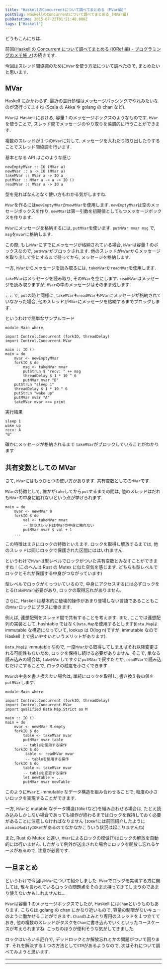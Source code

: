 ```yaml
---
title: "HaskellのConcurrentについて調べてまとめる (MVar編)"
postSlug: HaskellのConcurrentについて調べてまとめる_(MVar編)
pubDatetime: 2015-07-22T01:21:48.000Z
tags: ["Haskell"]
---
```


どうもこんにちは.

前回([Haskell の Concurrent について調べてまとめる (IORef 編) - プログラミングのメモ帳 ➚](http://agtn.hatenablog.com/entry/2015/07/21/234658))の続きです.

今回はスレッド間協調のために`MVar`を使う方法について調べたので, まとめたいと思います.

## MVar

Haskell にかかわらず, 最近の並行処理はメッセージパッシングでやれみたいなのが流行ってますね (Scala の Akka や golang の chan など).

`MVar`は Haskell における, 容量 1 のメッセージボックスのようなものです. `MVar`を使うことで, スレッド間でメッセージのやり取りを協調的に行うことができます.

複数のスレッドが１つの`MVar`に対して, メッセージを入れたり取り出したりすることでスレッド間協調を行います.

基本となる API はこのような感じ

```
newEmptyMVar :: IO (MVar a)
newMVar :: a -> IO (MVar a)
takeMVar :: MVar a -> IO a
putMVar :: MVar a -> a -> IO ()
readMVar :: MVar a -> IO a
```

型を見ればなんとなく使い方もわかる気がしますね.

`MVar`を作るには`newEmptyMVar`か`newMVar`を使用します. `newEmptyMVar`は空のメッセージボックスを作り, `newMVar`は第一引数を初期値としてもつメッセージボックスを作ります.

`MVar`にメッセージを格納するには, `putMVar`を使います. `putMVar mvar msg` で, `msg`を`mvar`に格納します.

この際, もし`MVar`にすでにメッセージが格納されている場合, `MVar`は容量 1 のボックスなので, `putMVar`がブロックされます. 他のスレッドが`MVar`からメッセージを取り出して空にするまで待ってから, メッセージを格納します.

一方, `MVar`からメッセージを読み取るには, `takeMVar`か`readMVar`を使用します.

`takeMVar`はメッセージを読み取り, その`MVar`を空にします. `readMVar`はメッセージを読み取りますが, `MVar`の中のメッセージはそのまま残します.

ここで, `put`の時と同様に, `takeMVar`も`readMVar`も`MVar`にメッセージが格納されていなかった場合, 他のスレッドが`MVar`にメッセージを格納するまでブロックします.

というわけで簡単なサンプルコード

```
module Main where

import Control.Concurrent (forkIO, threadDelay)
import Control.Concurrent.MVar

main :: IO ()
main = do
    mvar <- newEmptyMVar
    forkIO $ do
        msg <- takeMVar mvar
        putStrLn $ "recv: " ++ msg
        threadDelay $ 1 * 10 ^ 6
        putMVar mvar "B"
    putStrLn "sleep 1"
    threadDelay $ 1 * 10 ^ 6
    putStrLn "wake up"
    putMVar mvar "A"
    takeMVar mvar >>= print
```

実行結果

```
sleep 1
wake up
recv: A
"B"
```

確かにメッセージが格納されるまで `takeMVar`がブロックしていることがわかります

## 共有変数としての MVar

さて, `MVar`にはもうひとつの使い方があります. 共有変数としての`MVar`です.

`MVar`の特徴として, 誰かが`take`してから`put`するまでの間は, 他のスレッドはだれも`MVar`の中身に触れないという点が挙げられます.

```
main = do
    mvar <- newMVar 0
    forkIO $ do
        val <- takeMVar mvar
        -- 他のスレッドはMVarの中身に触れない
        putMVar mvar $ val + 1
    ...
```

この特徴はまさにロックの特徴といえます. ロックを取得し解放するまでは, 他のスレッドは同じロックで保護された区間にははいれません.

というわけで`MVar`は型レベルでロックがついた共有変数とみなすことができますね！(このへんは Rust の Mutex に似た空気を感じます. どちらも型レベルでロックとそれが保護する中身がつながっています)

型レベルでロックがくっついているので, 中身にアクセスするには必ずロックをとる(`takeMVar`)必要があり, ロックの取得忘れがありません.

さらに, Haskell は基本的に破壊的操作があまり登場しない言語であることもこの`MVar`ロックにプラスに働きます.

例えば, 連想配列をスレッド間で共有することを考えます. また, ここでは連想配列の実装として, hashtable ではなく`Data.Map`を使用するとします(`Data.Map`は immutable な構造になっていて, lookup は O(log n)ですが, immutable なので Haskell 上で扱いやすいというメリットがあります).

`Data.Map`は immutable なので, 一度`MVar`から取得してしまえばそれ以降変更される可能性もないため, ロックを保持し続ける必要がありません. そこで, 単なる読み込みの場合は, `takeMVar`してすぐに`putMVar`で戻すだとか, `readMVar`で読み込むだけにすることで, ロックの粒度を小さくできます.

`MVar`の中身を書き換えたい場合は, 単純にロックを取得し, 書き換え後の値を`putMVar`します.

```
module Main where

import Control.Concurrent (forkIO, threadDelay)
import Control.Concurrent.MVar
import qualified Data.Map.Strict as M

main :: IO ()
main = do
    mvar <- newMVar M.empty
    forkIO $ do
        table <- takeMVar mvar
        putMVar mvar table
        -- tableを使用する操作
    forkIO $ do
         table <- readMVar mvar
         -- tableを使用する操作
    forkIO $ do
        table <- takeMVar mvar
        -- tableを変更する操作
        let newTable = ...
        putMVar mvar newTable
```

このように`MVar`と immutable なデータ構造を組み合わせることで, 粒度の小さいロックを実現することができます.

一方, `MVar`と mutable なデータ構造(`IORef`など)を組み合わせる場合は, たとえ読み込みしかしない場合であっても操作が終わるまではロックを保持しておく必要があることに注意しなければなりません (`IORef`には前回紹介したように`atomicModifyIORef`があるのでなかなかこういう状況は起こりませんね)

また, Rust の Mutex と違い, `MVar`によるロックの模倣(?)はロックの解放を自動的には行いません. したがって例外が送出された場合にロックを開放し忘れるケースがあるので, 注意が必要です.

## 一旦まとめ

というわけで今回は`MVar`について紹介しました. `MVar`でロックを実現する方に関しては, 散々言われているロックの問題点をそのまま持ってきてしまうのであまり使えないかもしれませんね...

`MVar`は容量 1 のメッセージボックスでしたが, Haskell には`Chan`というものもあります. こちらは golang の chan にかなり近いもので, 容量の制限がないキューのように働かせることができます. `Chan`のよみとり専用のスレッドを１つ立てておき, 他の複数のスレッドがタスクを`Chan`に書き込んでいくといったユースケースが考えられますね. こっちのほうが便利そうな気がしてきました.

ロックはいろいろ厄介で, デッドロックとか解放忘れとかの問題がついて回ります. それを解決する１つの方法として`STM`があるようなので, 次はそれについて調べてみようと思います.

---

---
